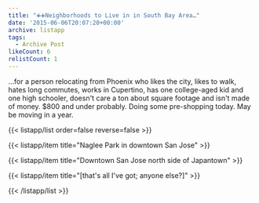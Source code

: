 ```yaml
---
title: "➕➕Neighborhoods to Live in in South Bay Area…"
date: '2015-06-06T20:07:20+00:00'
archive: listapp
tags: 
  - Archive Post
likeCount: 6
relistCount: 1
---
```


…for a person relocating from Phoenix who likes the city, likes to walk, hates long commutes, works in Cupertino, has one college-aged kid and one high schooler, doesn't care a ton about square footage and isn't made of money. $800 and under probably. Doing some pre-shopping today. May be moving in a year.

<!--more-->

{{< listapp/list order=false reverse=false >}}

   {{< listapp/item title="Naglee Park in downtown San Jose" >}}

   {{< listapp/item title="Downtown San Jose north side of Japantown" >}}

   {{< listapp/item title="[that's all I've got; anyone else?]" >}}

{{< /listapp/list >}}
